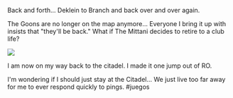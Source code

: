 Back and forth... Deklein to Branch and back over and over again.

The Goons are no longer on the map anymore... Everyone I bring it up with insists that "they'll be back." What if The Mittani decides to retire to a club life?

![](Back%20and%20forth...%20Deklein%20to%20Branch%20and%20back%20over%20and%20over%20again./b2961fd553953f9698b08f305ecb0eae.jpeg)

I am now on my way back to the citadel. I made it one jump out of RO.

I'm wondering if I should just stay at the Citadel... We just live too far away for me to ever respond quickly to pings.
#juegos